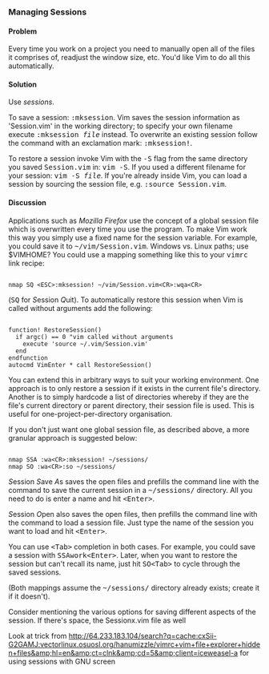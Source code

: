 <h3>Managing Sessions</h3>

<h4>Problem</h4>

Every time you work on a project you need to manually open all of the files it
comprises of, readjust the window size, etc. You'd like Vim to do all this
automatically.

<h4>Solution</h4>

Use <i>sessions</i>.

To save a session: <tt>:mksession</tt>. Vim saves the session information as
'Session.vim' in the working directory; to specify your own filename
execute <tt>:mksession <var>file</var></tt> instead. To overwrite an existing session
follow the command with an exclamation mark: <tt>:mksession!</tt>.

To restore a session invoke Vim with the <tt>-S</tt> flag from the same
directory you saved <tt>Session.vim</tt> in: <tt>vim -S</tt>. If you used a
different filename for your session: <tt>vim -S <var>file</var></tt>. If
you're already inside Vim, you can load a session by sourcing the session
file, e.g. <tt>:source Session.vim</tt>.

<h4>Discussion</h4>

Applications such as <i>Mozilla Firefox</i> use the concept of a global
session file which is overwritten every time you use the program. To make Vim
work this way you simply use a fixed name for the session variable. For
example, you could save it to <tt>~/vim/Session.vim</tt>. <span
class="todo">Windows vs. Linux paths; use $VIMHOME?</span> You could use a
mapping something like this to your <tt>vimrc</tt> <span class="todo">link
recipe</span>:

<pre><code>
nmap SQ &lt;ESC&gt;:mksession! ~/vim/Session.vim&lt;CR&gt;:wqa&lt;CR&gt;
</code></pre>

(<kbd>SQ</kbd> for <i>S</i>ession <i>Q</i>uit). To automatically restore
this session when Vim is called without arguments add the following:

<pre><code>
function! RestoreSession()
  if argc() == 0 "vim called without arguments
    execute 'source ~/.vim/Session.vim'
  end
endfunction
autocmd VimEnter * call RestoreSession()
</code></pre>

You can extend this in arbitrary ways to suit your working environment. One
approach is to only restore a session if it exists in the current file's
directory. Another is to simply hardcode a list of directories whereby if they
are the file's current directory or parent directory, their session file is
used. This is useful for one-project-per-directory organisation. 

If you don't just want one global session file, as described above, a more
granular approach is suggested below:

<pre><code>
nmap SSA :wa&lt;CR&gt;:mksession! ~/sessions/
nmap SO :wa&lt;CR&gt;:so ~/sessions/
</code></pre>

<i>S</i>ession <i>S</i>ave <i>A</i>s saves the open files and prefills the
command line with the command to save the current session in a
<tt>~/sessions/</tt> directory. All you need to do is enter a name and hit
<kbd>&lt;Enter&gt;</kbd>.

<i>S</i>ession <i>O</i>pen also saves the open files, then prefills the
command line with the command to load a session file.  Just type the name of
the session you want to load and hit <kbd>&lt;Enter&gt;</kbd>.

You can use <kbd>&lt;Tab&gt;</kbd> completion in both cases. For example, you
could save a session with <kbd>SSAwork&lt;Enter&gt;</kbd>. Later, when you
want to restore the session but can't recall its name, just hit
<kbd>SO&lt;Tab&gt;</kbd> to cycle through the saved sessions.

(Both mappings assume the <tt>~/sessions/</tt> directory already exists;
create it if it doesn't).

<span class="todo">Consider mentioning the various options for saving
different aspects of the session. If there's space, the Sessionx.vim file as
well</span>

<span class="todo">Look at trick from
http://64.233.183.104/search?q=cache:cxSii-G2GAMJ:vectorlinux.osuosl.org/hanumizzle/vimrc+vim+file+explorer+hidden+files&amp;hl=en&amp;ct=clnk&amp;cd=5&amp;client=iceweasel-a
for using sessions with GNU screen</span>
